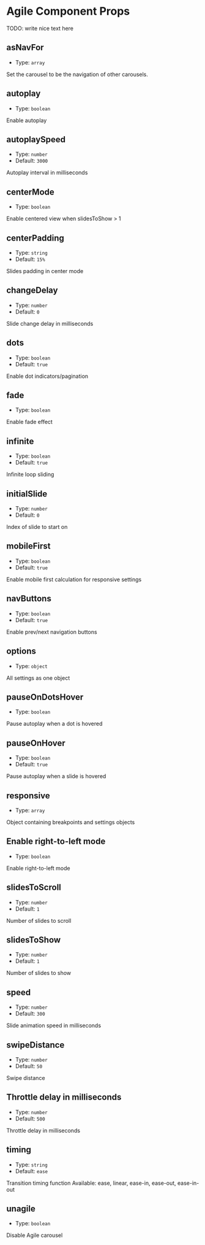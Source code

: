 # Agile Component Props

TODO: write nice text here

## asNavFor

- Type: `array`

Set the carousel to be the navigation of other carousels.

## autoplay

- Type: `boolean`

Enable autoplay

## autoplaySpeed

- Type: `number`
- Default: `3000`

Autoplay interval in milliseconds

## centerMode

- Type: `boolean`

Enable centered view when slidesToShow > 1

## centerPadding

- Type: `string`
- Default: `15%`

Slides padding in center mode

## changeDelay

- Type: `number`
- Default: `0`

Slide change delay in milliseconds

## dots

- Type: `boolean`
- Default: `true`

Enable dot indicators/pagination

## fade

- Type: `boolean`

Enable fade effect

## infinite

- Type: `boolean`
- Default: `true`

Infinite loop sliding

## initialSlide

- Type: `number`
- Default: `0`

Index of slide to start on

## mobileFirst

- Type: `boolean`
- Default: `true`

Enable mobile first calculation for responsive settings

## navButtons

- Type: `boolean`
- Default: `true`

Enable prev/next navigation buttons

## options

- Type: `object`

All settings as one object

## pauseOnDotsHover

- Type: `boolean`

Pause autoplay when a dot is hovered

## pauseOnHover

- Type: `boolean`
- Default: `true`

Pause autoplay when a slide is hovered

## responsive

- Type: `array`

Object containing breakpoints and settings objects

## Enable right-to-left mode

- Type: `boolean`

Enable right-to-left mode

## slidesToScroll

- Type: `number`
- Default: `1`

Number of slides to scroll

## slidesToShow

- Type: `number`
- Default: `1`

Number of slides to show

## speed

- Type: `number`
- Default: `300`

Slide animation speed in milliseconds

## swipeDistance

- Type: `number`
- Default: `50`

Swipe distance

## Throttle delay in milliseconds

- Type: `number`
- Default: `500`

Throttle delay in milliseconds

## timing

- Type: `string`
- Default: `ease`

Transition timing function
Available: ease, linear, ease-in, ease-out, ease-in-out

## unagile

- Type: `boolean`

Disable Agile carousel
